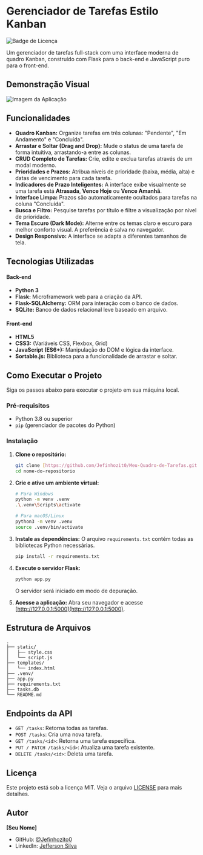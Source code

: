 # Gerenciador de Tarefas Estilo Kanban

![Badge de Licença](https://img.shields.io/badge/license-MIT-blue.svg)

Um gerenciador de tarefas full-stack com uma interface moderna de quadro Kanban, construído com Flask para o back-end e JavaScript puro para o front-end.

## Demonstração Visual



![Imagem da Aplicação](../task_manager_web/static/imagem.png)

## Funcionalidades

-   **Quadro Kanban:** Organize tarefas em três colunas: "Pendente", "Em Andamento" e "Concluída".
-   **Arrastar e Soltar (Drag and Drop):** Mude o status de uma tarefa de forma intuitiva, arrastando-a entre as colunas.
-   **CRUD Completo de Tarefas:** Crie, edite e exclua tarefas através de um modal moderno.
-   **Prioridades e Prazos:** Atribua níveis de prioridade (baixa, média, alta) e datas de vencimento para cada tarefa.
-   **Indicadores de Prazo Inteligentes:** A interface exibe visualmente se uma tarefa está **Atrasada**, **Vence Hoje** ou **Vence Amanhã**.
-   **Interface Limpa:** Prazos são automaticamente ocultados para tarefas na coluna "Concluída".
-   **Busca e Filtro:** Pesquise tarefas por título e filtre a visualização por nível de prioridade.
-   **Tema Escuro (Dark Mode):** Alterne entre os temas claro e escuro para melhor conforto visual. A preferência é salva no navegador.
-   **Design Responsivo:** A interface se adapta a diferentes tamanhos de tela.

## Tecnologias Utilizadas

#### **Back-end**

-   **Python 3**
-   **Flask:** Microframework web para a criação da API.
-   **Flask-SQLAlchemy:** ORM para interação com o banco de dados.
-   **SQLite:** Banco de dados relacional leve baseado em arquivo.

#### **Front-end**

-   **HTML5**
-   **CSS3:** (Variáveis CSS, Flexbox, Grid)
-   **JavaScript (ES6+):** Manipulação do DOM e lógica da interface.
-   **Sortable.js:** Biblioteca para a funcionalidade de arrastar e soltar.

## Como Executar o Projeto

Siga os passos abaixo para executar o projeto em sua máquina local.

### Pré-requisitos

-   Python 3.8 ou superior
-   `pip` (gerenciador de pacotes do Python)

### Instalação

1.  **Clone o repositório:**
    ```bash
    git clone [https://github.com/Jefinhozit0/Meu-Quadro-de-Tarefas.git](https://github.com/Jefinhozit0/Meu-Quadro-de-Tarefas.git)
    cd nome-do-repositorio
    ```

2.  **Crie e ative um ambiente virtual:**
    ```bash
    # Para Windows
    python -m venv .venv
    .\.venv\Scripts\activate

    # Para macOS/Linux
    python3 -m venv .venv
    source .venv/bin/activate
    ```

3.  **Instale as dependências:**
    O arquivo `requirements.txt` contém todas as bibliotecas Python necessárias.
    ```bash
    pip install -r requirements.txt
    ```

4.  **Execute o servidor Flask:**
    ```bash
    python app.py
    ```
    O servidor será iniciado em modo de depuração.

5.  **Acesse a aplicação:**
    Abra seu navegador e acesse [http://127.0.0.1:5000](http://127.0.0.1:5000).

## Estrutura de Arquivos

```
.
├── static/
│   ├── style.css
│   └── script.js
├── templates/
│   └── index.html
├── .venv/
├── app.py
├── requirements.txt
├── tasks.db
└── README.md
```

## Endpoints da API

-   `GET /tasks`: Retorna todas as tarefas.
-   `POST /tasks`: Cria uma nova tarefa.
-   `GET /tasks/<id>`: Retorna uma tarefa específica.
-   `PUT / PATCH /tasks/<id>`: Atualiza uma tarefa existente.
-   `DELETE /tasks/<id>`: Deleta uma tarefa.

## Licença

Este projeto está sob a licença MIT. Veja o arquivo [LICENSE](LICENSE) para mais detalhes.

## Autor

**[Seu Nome]**

-   GitHub: [@Jefinhozito0](https://github.com/Jefinhozito0)
-   LinkedIn: [Jefferson Silva](www.linkedin.com/in/jefferson-silva-de-almeida)